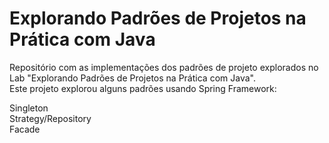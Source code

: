 # Explorando Padrões de Projetos na Prática com Java
 Repositório com as implementações dos padrões de projeto explorados no Lab "Explorando Padrões de Projetos na Prática com Java".<br> Este projeto explorou alguns padrões usando Spring Framework:

Singleton <br>
Strategy/Repository <br>
Facade
